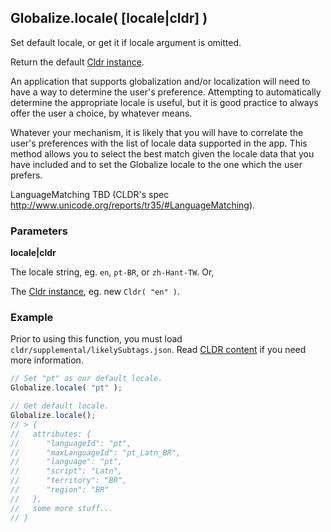 ## Globalize.locale( [locale|cldr] )

Set default locale, or get it if locale argument is omitted.

Return the default [Cldr instance](https://github.com/rxaviers/cldrjs).

An application that supports globalization and/or localization will need to
have a way to determine the user's preference. Attempting to automatically
determine the appropriate locale is useful, but it is good practice to always
offer the user a choice, by whatever means.

Whatever your mechanism, it is likely that you will have to correlate the
user's preferences with the list of locale data supported in the app. This
method allows you to select the best match given the locale data that you
have included and to set the Globalize locale to the one which the user
prefers.

LanguageMatching TBD (CLDR's spec http://www.unicode.org/reports/tr35/#LanguageMatching).

### Parameters

**locale|cldr**

The locale string, eg. `en`, `pt-BR`, or `zh-Hant-TW`. Or,

The [Cldr instance](https://github.com/rxaviers/cldrjs), eg. new
`Cldr( "en" )`.

### Example

Prior to using this function, you must load
`cldr/supplemental/likelySubtags.json`. Read [CLDR content][] if you need more
information.

[CLDR content]: ../../../README.md#2-cldr-content

```javascript
// Set "pt" as our default locale.
Globalize.locale( "pt" );

// Get default locale.
Globalize.locale();
// > {
//   attributes: {
//      "languageId": "pt",
//      "maxLanguageId": "pt_Latn_BR",
//      "language": "pt",
//      "script": "Latn",
//      "territory": "BR",
//      "region": "BR"
//   },
//   some more stuff...
// }
```

